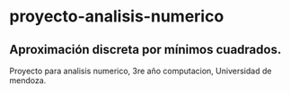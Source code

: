 # proyecto-analisis-numerico

## Aproximación discreta por mínimos cuadrados.

Proyecto para analisis numerico, 3re año computacion, Universidad de mendoza.

